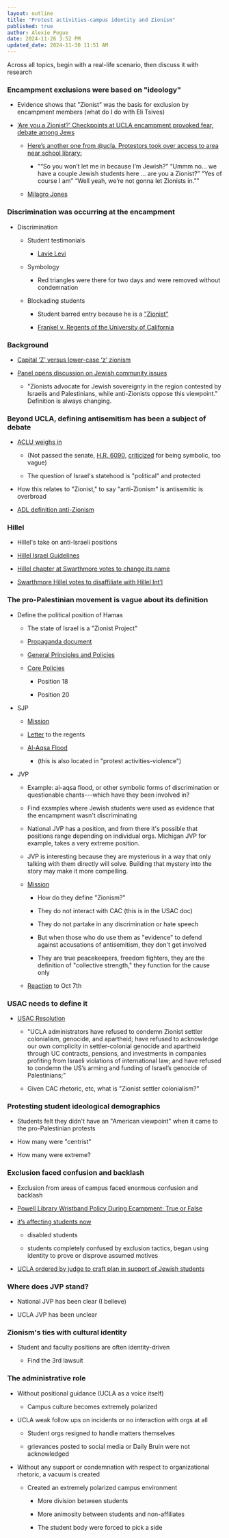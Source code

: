 ```yaml
---
layout: outline
title: "Protest activities-campus identity and Zionism"
published: true
author: Alexie Pogue
date: 2024-11-26 3:52 PM
updated_date: 2024-11-30 11:51 AM
---
```


Across all topics, begin with a real-life scenario, then discuss it with research 

### Encampment exclusions were based on "ideology"

- Evidence shows that "Zionist" was the basis for exclusion by encampment members (what do I do with Eli Tsives)

- [‘Are you a Zionist?’ Checkpoints at UCLA encampment provoked fear, debate among Jews](https://www.latimes.com/california/story/2024-05-09/are-you-a-zionist-checkpoints-at-ucla-encampment-provoked-debate-among-jewish-students)

	- [Here’s another one from @ucla. Protestors took over access to area near school library:](https://x.com/iambrianbj/status/1785215261529850007?s=61)

		- "“So you won’t let me in because I’m Jewish?” 
		“Ummm no…  we have a couple Jewish students here … are you a Zionist?”
		“Yes of course I am”
		“Well yeah, we’re not gonna  let Zionists in.”"

	- [Milagro Jones](https://www.tiktok.com/t/ZTNVnADbJ/)

### Discrimination was occurring at the encampment

- Discrimination 

	- Student testimonials

		- [Lavie Levi](https://dailybruin.com/2024/04/25/student-onlookers-express-differing-opinions-on-pro-palestine-encampment)

	- Symbology 

		- Red triangles were there for two days and were removed without condemnation 

	- Blockading students 

		- Student barred entry because he is a ["Zionist"](https://x.com/iambrianbj/status/1785215261529850007?s=61)

		- [Frankel v. Regents of the University of California](https://becketnewsite.s3.amazonaws.com/20240605222051/Complaint-in-Frankel-v.-Regents-of-UCLA.pdf)


### Background 

- [Capital ‘Z’ versus lower-case ‘z’ zionism](https://blogs.timesofisrael.com/capital-z-versus-lower-case-z-zionism/)

- [Panel opens discussion on Jewish community issues](https://dailybruin.com/2014/01/13/panel-opens-discussion-on-jewish-community-issues)

	- "Zionists advocate for Jewish sovereignty in the region contested by Israelis and Palestinians, while anti-Zionists oppose this viewpoint." Definition is always changing.

### Beyond UCLA, defining antisemitism has been a subject of debate

- [ACLU weighs in](https://www.aclu.org/documents/aclu-urges-congress-to-oppose-anti-semitism-awareness-act) 

	- (Not passed the senate, [H.R. 6090](https://www.congress.gov/118/bills/hr6090/BILLS-118hr6090eh.pdf), [criticized](https://raskin.house.gov/2024/5/rep-raskin-statement-on-h-r-6090) for being symbolic, too vague)

	- The question of Israel's statehood is "political" and protected
	
- How this relates to "Zionist," to say "anti-Zionism" is antisemitic is overbroad

- [ADL definition anti-Zionism](https://www.adl.org/resources/backgrounder/anti-zionism?gad_source=1&gclsrc=aw.ds) 

### Hillel

- Hillel's take on anti-Israeli positions 

- [Hillel Israel Guidelines](https://www.hillel.org/israel-guidelines/#:~:text=Hillel%20views%20Israel%20as%20a,to%20Jewish%20identification%20for%20students)

- [Hillel chapter at Swarthmore votes to change its name](https://www.insidehighered.com/news/2015/03/18/swarthmore-hillel-breaks-parent-organization-over-israel-issues)

- [Swarthmore Hillel votes to disaffiliate with Hillel Int’l](https://jewishchronicle.timesofisrael.com/swarthmore-hillel-votes-to-disaffiliate-with-hillel-intl/)


### The pro-Palestinian movement is vague about its definition

- Define the political position of Hamas

	- The state of Israel is a "Zionist Project"

	- [Propaganda document](https://www.palestinechronicle.com/wp-content/uploads/2024/01/PDF.pdf)

	- [General Principles and Policies](https://irp.fas.org/world/para/docs/hamas-2017.pdf)

	- [Core Policies](https://www.wilsoncenter.org/article/doctrine-hamas)

		- Position 18

		- Position 20

- SJP

	- [Mission](https://community.ucla.edu/studentorg/90)

	- [Letter](https://www.instagram.com/p/CygsqBTPKsQ/?hl=en&img_index=1) to the regents 

	- [Al-Aqsa Flood](https://www.reddit.com/r/ucla/comments/17bwsih/when_did_it_become_acceptable_to_openly/)

		- (this is also located in "protest activities-violence")


- JVP 

	- Example: al-aqsa flood, or other symbolic forms of discrimination or questionable chants---which have they been involved in? 

	- Find examples where Jewish students were used as evidence that the encampment wasn't discriminating

	- National JVP has a position, and from there it's possible that positions range depending on individual orgs. Michigan JVP for example, takes a very extreme position. 

	- JVP is interesting because they are mysterious in a way that only talking with them directly will solve. Building that mystery into the story may make it more compelling. 

	- [Mission](https://community.ucla.edu/studentorg/3992)

		- How do they define "Zionism?"

		- They do not interact with CAC (this is in the USAC doc)

		- They do not partake in any discrimination or hate speech

		- But when those who do use them as "evidence" to defend against accusations of antisemitism, they don't get involved

		- They are true peacekeepers, freedom fighters, they are the definition of "collective strength," they function for the cause only 

	- [Reaction](https://www.instagram.com/p/CyZwV-dO3Ue/?img_index=1) to Oct 7th 


### USAC needs to define it 

- [USAC Resolution](https://static1.squarespace.com/static/6508fc8793db9d26ceab8952/t/663f458d5f90ea7b2468c313/1715422605926/resolution.2024-02-20.A+Resolution+to+Boycott+and+Divest+from+Apartheid,+Ethnic+Cleansing,+and+Genocide.pdf)

	- "UCLA administrators have refused to condemn Zionist settler colonialism,
	genocide, and apartheid; have refused to acknowledge our own complicity in settler-colonial
	genocide and apartheid through UC contracts, pensions, and investments in companies
	profiting from Israeli violations of international law; and have refused to condemn the US’s
	arming and funding of Israel’s genocide of Palestinians;"

	- Given CAC rhetoric, etc, what is "Zionist settler colonialism?"

### Protesting student ideological demographics

- Students felt they didn't have an "American viewpoint" when it came to the pro-Palestinian protests

- How many were "centrist"

- How many were extreme? 


### Exclusion faced confusion and backlash

- Exclusion from areas of campus faced enormous confusion and backlash

- [Powell Library Wristband Policy During Ecampment: True or False](https://www.reddit.com/r/ucla/comments/1cnol2u/powell_library_wristband_policy_during_ecampment/)

- [it’s affecting students now](https://www.reddit.com/r/ucla/comments/1ch82s8/its_affecting_students_now/)

	- disabled students

	- students completely confused by exclusion tactics, began using identity to prove or disprove assumed motives

- [UCLA ordered by judge to craft plan in support of Jewish students](https://www.reddit.com/r/LosAngeles/comments/1efhxn3/ucla_ordered_by_judge_to_craft_plan_in_support_of/)

### Where does JVP stand?

- National JVP has been clear (I believe)

- UCLA JVP has been unclear

### Zionism's ties with cultural identity 

- Student and faculty positions are often identity-driven

	- Find the 3rd lawsuit


### The administrative role

- Without positional guidance (UCLA as a voice itself)

	- Campus culture becomes extremely polarized

- UCLA weak follow ups on incidents or no interaction with orgs at all 

	- Student orgs resigned to handle matters themselves

	- grievances posted to social media or Daily Bruin were not acknowledged 

- Without any support or condemnation with respect to organizational rhetoric, a vacuum is created

	- Created an extremely polarized campus environment 

		- More division between students

		- More animosity between students and non-affiliates

		- The student body were forced to pick a side